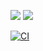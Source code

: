 <a href="https://codeclimate.com/github/arthurjunior250/github-workflow-backend/maintainability"><img src="https://api.codeclimate.com/v1/badges/b6b46222854c0227c3da/maintainability" /></a>
<a href="https://codeclimate.com/github/arthurjunior250/github-workflow-backend/test_coverage"><img src="https://api.codeclimate.com/v1/badges/b6b46222854c0227c3da/test_coverage" /></a>

[![CI](https://github.com/arthurjunior250/github-workflow-backend/actions/workflows/codeclimate.yml/badge.svg)](https://github.com/arthurjunior250/github-workflow-backend/actions/workflows/codeclimate.yml) 
